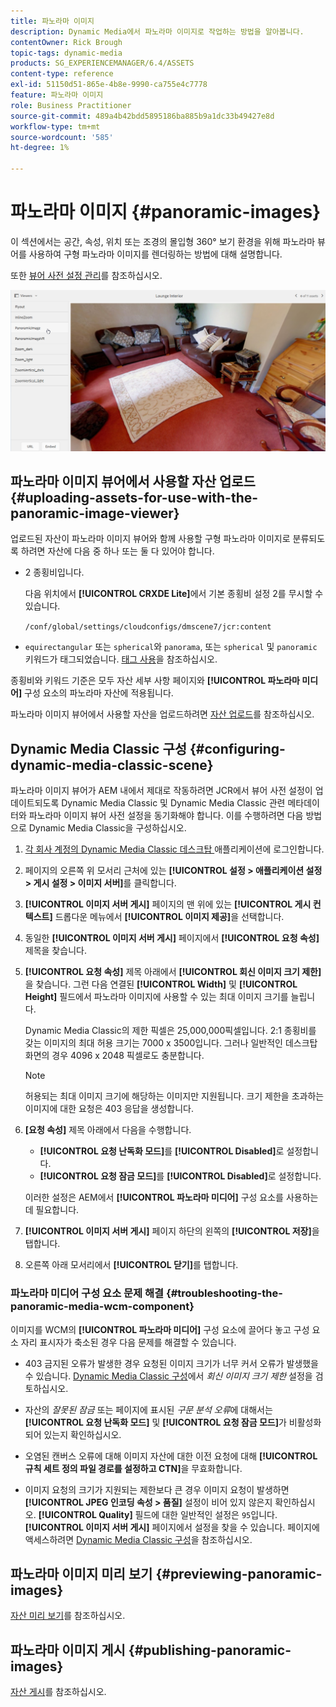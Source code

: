 ```yaml
---
title: 파노라마 이미지
description: Dynamic Media에서 파노라마 이미지로 작업하는 방법을 알아봅니다.
contentOwner: Rick Brough
topic-tags: dynamic-media
products: SG_EXPERIENCEMANAGER/6.4/ASSETS
content-type: reference
exl-id: 51150d51-865e-4b8e-9990-ca755e4c7778
feature: 파노라마 이미지
role: Business Practitioner
source-git-commit: 489a4b42bdd5895186ba885b9a1dc33b49427e8d
workflow-type: tm+mt
source-wordcount: '585'
ht-degree: 1%

---
```


# 파노라마 이미지 {#panoramic-images}

이 섹션에서는 공간, 속성, 위치 또는 조경의 몰입형 360° 보기 환경을 위해 파노라마 뷰어를 사용하여 구형 파노라마 이미지를 렌더링하는 방법에 대해 설명합니다.

또한 [뷰어 사전 설정 관리](managing-viewer-presets.md)를 참조하십시오.

![파노라마 이미지2](assets/panoramic-image2.png)

## 파노라마 이미지 뷰어에서 사용할 자산 업로드 {#uploading-assets-for-use-with-the-panoramic-image-viewer}

업로드된 자산이 파노라마 이미지 뷰어와 함께 사용할 구형 파노라마 이미지로 분류되도록 하려면 자산에 다음 중 하나 또는 둘 다 있어야 합니다.

* 2 종횡비입니다.

   다음 위치에서 **[!UICONTROL CRXDE Lite]**&#x200B;에서 기본 종횡비 설정 2를 무시할 수 있습니다.

   `/conf/global/settings/cloudconfigs/dmscene7/jcr:content`

* `equirectangular` 또는 `spherical`와 `panorama`, 또는 `spherical` 및 `panoramic` 키워드가 태그되었습니다. [태그 사용](/help/sites-authoring/tags.md)을 참조하십시오.

종횡비와 키워드 기준은 모두 자산 세부 사항 페이지와 **[!UICONTROL 파노라마 미디어]** 구성 요소의 파노라마 자산에 적용됩니다.

파노라마 이미지 뷰어에서 사용할 자산을 업로드하려면 [자산 업로드](managing-assets-touch-ui.md#uploading-assets)를 참조하십시오.

## Dynamic Media Classic 구성 {#configuring-dynamic-media-classic-scene}

파노라마 이미지 뷰어가 AEM 내에서 제대로 작동하려면 JCR에서 뷰어 사전 설정이 업데이트되도록 Dynamic Media Classic 및 Dynamic Media Classic 관련 메타데이터와 파노라마 이미지 뷰어 사전 설정을 동기화해야 합니다. 이를 수행하려면 다음 방법으로 Dynamic Media Classic을 구성하십시오.

1. [각 회사 계정의 Dynamic Media Classic 데스크탑 ](https://experienceleague.adobe.com/docs/dynamic-media-classic/using/intro/dynamic-media-classic-desktop-app.html?lang=en#system-requirements-dmc-app) 애플리케이션에 로그인합니다.

1. 페이지의 오른쪽 위 모서리 근처에 있는 **[!UICONTROL 설정 > 애플리케이션 설정 > 게시 설정 > 이미지 서버]**&#x200B;를 클릭합니다.
1. **[!UICONTROL 이미지 서버 게시]** 페이지의 맨 위에 있는 **[!UICONTROL 게시 컨텍스트]** 드롭다운 메뉴에서 **[!UICONTROL 이미지 제공]**&#x200B;을 선택합니다.

1. 동일한 **[!UICONTROL 이미지 서버 게시]** 페이지에서 **[!UICONTROL 요청 속성]** 제목을 찾습니다.
1. **[!UICONTROL 요청 속성]** 제목 아래에서 **[!UICONTROL 회신 이미지 크기 제한]**&#x200B;을 찾습니다. 그런 다음 연결된 **[!UICONTROL Width]** 및 **[!UICONTROL Height]** 필드에서 파노라마 이미지에 사용할 수 있는 최대 이미지 크기를 늘립니다.

   Dynamic Media Classic의 제한 픽셀은 25,000,000픽셀입니다. 2:1 종횡비를 갖는 이미지의 최대 허용 크기는 7000 x 3500입니다. 그러나 일반적인 데스크탑 화면의 경우 4096 x 2048 픽셀로도 충분합니다.

   >[!NOTE]
   >
   >허용되는 최대 이미지 크기에 해당하는 이미지만 지원됩니다. 크기 제한을 초과하는 이미지에 대한 요청은 403 응답을 생성합니다.

1. **[요청 속성]** 제목 아래에서 다음을 수행합니다.

   * **[!UICONTROL 요청 난독화 모드]**&#x200B;를 **[!UICONTROL Disabled]**&#x200B;로 설정합니다.
   * **[!UICONTROL 요청 잠금 모드]**&#x200B;를 **[!UICONTROL Disabled]**&#x200B;로 설정합니다.

   이러한 설정은 AEM에서 **[!UICONTROL 파노라마 미디어]** 구성 요소를 사용하는 데 필요합니다.

1. **[!UICONTROL 이미지 서버 게시]** 페이지 하단의 왼쪽의 **[!UICONTROL 저장]**&#x200B;을 탭합니다.

1. 오른쪽 아래 모서리에서 **[!UICONTROL 닫기]**&#x200B;를 탭합니다.

### 파노라마 미디어 구성 요소 문제 해결 {#troubleshooting-the-panoramic-media-wcm-component}

이미지를 WCM의 **[!UICONTROL 파노라마 미디어]** 구성 요소에 끌어다 놓고 구성 요소 자리 표시자가 축소된 경우 다음 문제를 해결할 수 있습니다.

* 403 금지된 오류가 발생한 경우 요청된 이미지 크기가 너무 커서 오류가 발생했을 수 있습니다. [Dynamic Media Classic 구성](#configuring-dynamic-media-classic-scene)에서 *회신 이미지 크기 제한* 설정을 검토하십시오.

* 자산의 *잘못된 잠금* 또는 페이지에 표시된 *구문 분석 오류*&#x200B;에 대해서는 **[!UICONTROL 요청 난독화 모드]** 및 **[!UICONTROL 요청 잠금 모드]**&#x200B;가 비활성화되어 있는지 확인하십시오.
* 오염된 캔버스 오류에 대해 이미지 자산에 대한 이전 요청에 대해 **[!UICONTROL 규칙 세트 정의 파일 경로를 설정하고 CTN]**&#x200B;을 무효화합니다.
* 이미지 요청의 크기가 지원되는 제한보다 큰 경우 이미지 요청이 발생하면 **[!UICONTROL JPEG 인코딩 속성 > 품질]** 설정이 비어 있지 않은지 확인하십시오. **[!UICONTROL Quality]** 필드에 대한 일반적인 설정은 `95`입니다. **[!UICONTROL 이미지 서버 게시]** 페이지에서 설정을 찾을 수 있습니다. 페이지에 액세스하려면 [Dynamic Media Classic 구성](#configuring-dynamic-media-classic-scene)을 참조하십시오.

## 파노라마 이미지 미리 보기 {#previewing-panoramic-images}

[자산 미리 보기](previewing-assets.md)를 참조하십시오.

## 파노라마 이미지 게시 {#publishing-panoramic-images}

[자산 게시](publishing-dynamicmedia-assets.md)를 참조하십시오.

